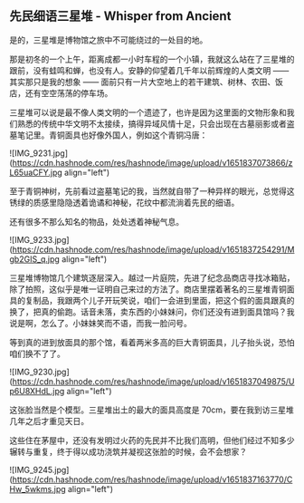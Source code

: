 ## 先民细语三星堆 - Whisper from Ancient

是的，三星堆是博物馆之旅中不可能绕过的一处目的地。

那是初冬的一个上午，距离成都一小时车程的一个小镇，我就这么站在了三星堆的跟前，没有蛙鸣和蝉，也没有人。安静的仰望着几千年以前辉煌的人类文明 —— 其实那只是我的想象 —— 面前只有一片大空地上的若干建筑、树林、农田、饭店，还有空空荡荡的停车场。

三星堆可以说是最不像人类文明的一个遗迹了，也许是因为这里面的文物形象和我们熟悉的传统中华文明不太接续，搞得异域风情十足，只会出现在古墓丽影或者盗墓笔记里。青铜面具也好像外国人，例如这个青铜冯唐：


![IMG_9231.jpg](https://cdn.hashnode.com/res/hashnode/image/upload/v1651837073866/zL65uaCFY.jpg align="left")

至于青铜神树，先前看过盗墓笔记的我，当然就自带了一种异样的眼光，总觉得这锈绿的质感里隐隐透着诡谲和神秘，花纹中都流淌着先民的细语。

还有很多不那么知名的物品，处处透着神秘气息。

![IMG_9233.jpg](https://cdn.hashnode.com/res/hashnode/image/upload/v1651837254291/Mgb2GIS_q.jpg align="left")

三星堆博物馆几个建筑逐层深入。越过一片庭院，先进了纪念品商店寻找冰箱贴，除了拍照，这似乎是唯一证明自己来过的方法了。商店里摆着著名的三星堆青铜面具的复制品，我跟两个儿子开玩笑说，咱们一会进到里面，把这个假的面具跟真的换了，把真的偷跑。话音未落，卖东西的小妹妹问，你们还没有进到面具馆吗？我说是啊，怎么了。小妹妹笑而不语，而我一脸问号。

等到真的进到放面具的那个馆，看着两米多高的巨大青铜面具，儿子抬头说，恐怕咱们换不了了。


![IMG_9230.jpg](https://cdn.hashnode.com/res/hashnode/image/upload/v1651837049875/Up6U8XHdL.jpg align="left")

这张脸当然是个模型。三星堆出土的最大的面具高度是 70cm，要在我到访三星堆几年之后才重见天日。

这些住在茅屋中，还没有发明过火药的先民并不比我们高明，但他们经过不知多少辗转与重复，终于得以成功浇筑并凝视这张脸的时候，会不会想家？


![IMG_9245.jpg](https://cdn.hashnode.com/res/hashnode/image/upload/v1651837163770/CHw_5wkms.jpg align="left")

